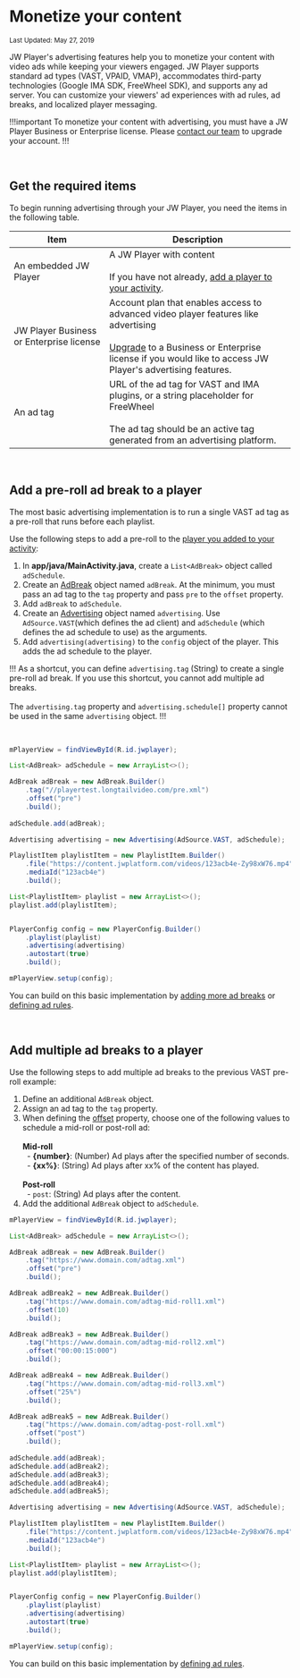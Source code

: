 # Monetize your content

<sup>Last Updated: May 27, 2019</sup>

JW Player's advertising features help you to monetize your content with video ads while keeping your viewers engaged. JW Player supports standard ad types (VAST, VPAID, VMAP), accommodates third-party technologies (Google IMA SDK, FreeWheel SDK), and supports any ad server. You can customize your viewers' ad experiences with ad rules, ad breaks, and localized player messaging.

!!!important
To monetize your content with advertising, you must have a JW Player Business or Enterprise license. Please [contact our team](https://www.jwplayer.com/pricing/?utm_source=developer&utm_medium=CTA&utm_campaign=Developer%20Nav%20Upgrade) to upgrade your account.
!!!

<br/>

## Get the required items

To begin running advertising through your JW Player, you need the items in the following table.

| Item | Description |
| -- | -- |
| An embedded JW Player | A JW Player with content<br/><br/>If you have not already, [add a player to your activity](../../getting-started/add-a-player-to-an-activity).|
| JW Player Business or Enterprise license | Account plan that enables access to advanced video player features like advertising<br/><br/>[Upgrade](https://www.jwplayer.com/pricing/?utm_source=developer&utm_medium=CTA&utm_campaign=Developer%20Nav%20Upgrade) to a Business or Enterprise license if you would like to access JW Player's advertising features. |
| An ad tag | URL of the ad tag for VAST and IMA plugins, or a string placeholder for FreeWheel<br/><br/>The ad tag should be an active tag generated from an advertising platform. |

<br/>

## Add a pre-roll ad break to a player

The most basic advertising implementation is to run a single VAST ad tag as a pre-roll that runs before each playlist.

Use the following steps to add a pre-roll to the [player you added to your activity](../../getting-started/add-a-player-to-an-activity): 

1. In **app/java/MainActivity.java**, create a `List<AdBreak>` object called `adSchedule`.
2. Create an <a href="https://developer.jwplayer.com/sdk/android/reference/index.html?com/longtailvideo/jwplayer/media/ads/AdBreak.Builder.html" target="_blank">AdBreak</a> object named `adBreak`. At the minimum, you must pass an ad tag to the `tag` property and pass `pre` to the `offset` property.
3. Add `adBreak` to `adSchedule`.
4. Create an <a href="https://developer.jwplayer.com/sdk/android/reference/index.html?com/longtailvideo/jwplayer/media/ads/Advertising.html" target="_blank">Advertising</a> object named `advertising`. Use `AdSource.VAST`(which defines the ad client) and `adSchedule` (which defines the ad schedule to use) as the arguments.
5. Add `advertising(advertising)` to the `config` object of the player. This adds the ad schedule to the player.

!!!
As a shortcut, you can define `advertising.tag` (String) to create a single pre-roll ad break. If you use this shortcut, you cannot add multiple ad breaks.<br/><br/> The `advertising.tag` property and `advertising.schedule[]` property cannot be used in the same `advertising` object.
!!!

<br/>

```java
mPlayerView = findViewById(R.id.jwplayer);

List<AdBreak> adSchedule = new ArrayList<>();

AdBreak adBreak = new AdBreak.Builder()
    .tag("//playertest.longtailvideo.com/pre.xml")
    .offset("pre")
    .build();
        
adSchedule.add(adBreak);

Advertising advertising = new Advertising(AdSource.VAST, adSchedule);

PlaylistItem playlistItem = new PlaylistItem.Builder()
    .file("https://content.jwplatform.com/videos/123acb4e-Zy98xW76.mp4")
    .mediaId("123acb4e")
    .build();

List<PlaylistItem> playlist = new ArrayList<>();
playlist.add(playlistItem);


PlayerConfig config = new PlayerConfig.Builder()
    .playlist(playlist)
    .advertising(advertising)
    .autostart(true)
    .build();

mPlayerView.setup(config);
```

You can build on this basic implementation by [adding more ad breaks](#multiple-ad-breaks) or [defining ad rules](../define-ad-rules).

<br/>
<a name="multiple-ad-breaks"></a>

## Add multiple ad breaks to a player

Use the following steps to add multiple ad breaks to the previous VAST pre-roll example:

1. Define an additional `AdBreak` object.
2. Assign an ad tag to the `tag` property. 
3. When defining the <a href="https://developer.jwplayer.com/sdk/android/reference/com/longtailvideo/jwplayer/media/ads/AdBreak.Builder.html#offset-java.lang.String-" target="_blank">offset</a> property, choose one of the following values to schedule a mid-roll or post-roll ad:<br/><br/>**Mid-roll**<br/>&nbsp;&nbsp;- **{number}**: (Number) Ad plays after the specified number of seconds.<br/>&nbsp;&nbsp;- **{xx%}**: (String) Ad plays after xx% of the content has played.<br/><br/>**Post-roll**<br/>&nbsp;&nbsp;- `post`: (String) Ad plays after the content.
4. Add the additional `AdBreak` object to `adSchedule`.

```java
mPlayerView = findViewById(R.id.jwplayer);

List<AdBreak> adSchedule = new ArrayList<>();

AdBreak adBreak = new AdBreak.Builder()
    .tag("https://www.domain.com/adtag.xml")
    .offset("pre")
    .build();

AdBreak adBreak2 = new AdBreak.Builder()
    .tag("https://www.domain.com/adtag-mid-roll1.xml")
    .offset(10)
    .build();

AdBreak adBreak3 = new AdBreak.Builder()
    .tag("https://www.domain.com/adtag-mid-roll2.xml")
    .offset("00:00:15:000")
    .build();

AdBreak adBreak4 = new AdBreak.Builder()
    .tag("https://www.domain.com/adtag-mid-roll3.xml")
    .offset("25%")
    .build();

AdBreak adBreak5 = new AdBreak.Builder()
    .tag("https://www.domain.com/adtag-post-roll.xml")
    .offset("post")
    .build();
        
adSchedule.add(adBreak);
adSchedule.add(adBreak2);
adSchedule.add(adBreak3);
adSchedule.add(adBreak4);
adSchedule.add(adBreak5);

Advertising advertising = new Advertising(AdSource.VAST, adSchedule);

PlaylistItem playlistItem = new PlaylistItem.Builder()
    .file("https://content.jwplatform.com/videos/123acb4e-Zy98xW76.mp4")
    .mediaId("123acb4e")
    .build();

List<PlaylistItem> playlist = new ArrayList<>();
playlist.add(playlistItem);


PlayerConfig config = new PlayerConfig.Builder()
    .playlist(playlist)
    .advertising(advertising)
    .autostart(true)
    .build();

mPlayerView.setup(config);
```

You can build on this basic implementation by [defining ad rules](../define-ad-rules).